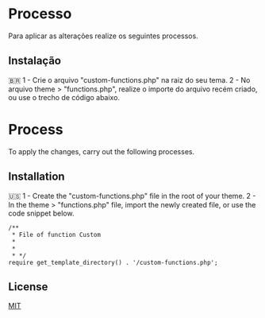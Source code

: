# Processo
Para aplicar as alterações realize os seguintes processos.

## Instalação

🇧🇷
1 - Crie o arquivo "custom-functions.php" na raiz do seu tema.
2 - No arquivo theme > "functions.php", realize o importe do arquivo recém criado, ou use o 
trecho de código abaixo.


# Process
To apply the changes, carry out the following processes.

## Installation

🇺🇸
1 - Create the "custom-functions.php" file in the root of your theme.
2 - In the theme > "functions.php" file, import the newly created file, or use the code snippet below.

```
/**
 * File of function Custom
 *
 *
 * */
require get_template_directory() . '/custom-functions.php';
```

## License

[MIT](https://choosealicense.com/licenses/mit/)
